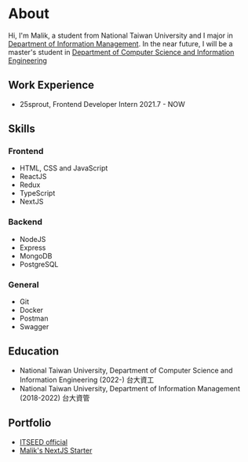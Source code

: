 # About

Hi, I'm Malik, a student from National Taiwan University and I major in [Department of Information Management](https://management.ntu.edu.tw/IM). In the near future, I will be a master's student  in [Department of Computer Science and Information Engineering](https://www.csie.ntu.edu.tw/)

## Work Experience
- 25sprout, Frontend Developer Intern 2021.7 - NOW


## Skills

### Frontend
- HTML, CSS and JavaScript
- ReactJS
- Redux
- TypeScript
- NextJS

### Backend
- NodeJS
- Express
- MongoDB
- PostgreSQL

### General
- Git
- Docker
- Postman
- Swagger

## Education
- National Taiwan University, Department of Computer Science and Information Engineering (2022-) 台大資工
- National Taiwan University, Department of Information Management (2018-2022) 台大資管

## Portfolio
- [ITSEED official](https://stage.itseed.tw/)
- [Malik's NextJS Starter](https://malik-nextjs-starter.vercel.app/)
